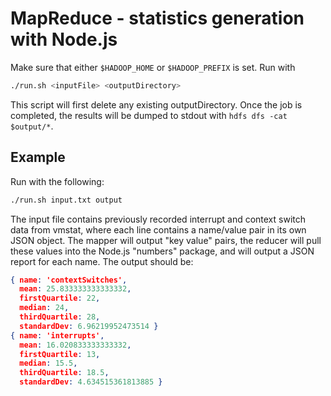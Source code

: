 MapReduce - statistics generation with Node.js
=======

Make sure that either ``$HADOOP_HOME`` or ``$HADOOP_PREFIX`` is set.  Run with
```bash
./run.sh <inputFile> <outputDirectory>
```

This script will first delete any existing outputDirectory.  Once the job is completed, the results will be dumped to stdout with ``hdfs dfs -cat $output/*``.

## Example
Run with the following:
```bash
./run.sh input.txt output
```
The input file contains previously recorded interrupt and context switch data from vmstat, where each line contains a name/value pair in its own JSON object.  The mapper will output "key value" pairs, the reducer will pull these values into the Node.js "numbers" package, and will output a JSON report for each name.  The output should be:
```json
{ name: 'contextSwitches',  
  mean: 25.833333333333332, 
  firstQuartile: 22,  
  median: 24, 
  thirdQuartile: 28,  
  standardDev: 6.96219952473514 } 
{ name: 'interrupts', 
  mean: 16.020833333333332, 
  firstQuartile: 13,  
  median: 15.5, 
  thirdQuartile: 18.5,  
  standardDev: 4.634515361813885 }
```

